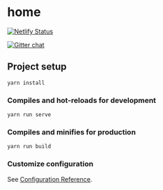 # home
[![Netlify Status](https://api.netlify.com/api/v1/badges/64de3b7e-9ef4-4de2-bdb9-c1b57c44ac73/deploy-status)](https://app.netlify.com/sites/dovahkiin-home/deploys)

[![Gitter chat](https://badges.gitter.im/gitterHQ/gitter.png)](https://gitter.im/CureDovahkiin/community)

## Project setup
```
yarn install
```

### Compiles and hot-reloads for development
```
yarn run serve
```

### Compiles and minifies for production
```
yarn run build
```

### Customize configuration
See [Configuration Reference](https://cli.vuejs.org/config/).
